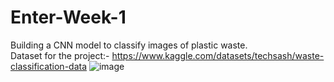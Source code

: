 # Enter-Week-1
Building a CNN model to classify images of plastic waste.<br>
Dataset for the project:- https://www.kaggle.com/datasets/techsash/waste-classification-data
![image](https://github.com/user-attachments/assets/af5b24a0-36d9-4bc9-bd18-a6263a274844)
